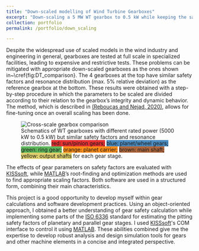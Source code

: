 ```yaml
---
title: "Down-scaled modelling of Wind Turbine Gearboxes"
excerpt: "Down-scaling a 5 MW WT gearbox to 0.5 kW while keeping the same safety level and frequency distribution"
collection: portfolio
permalink: /portfolio/down_scaling

---
```


Despite the widespread use of scaled models in the wind industry and engineering in general, gearboxes are tested at full scale in specialized facilities, leading to expensive and restrictive tests. These problems can be mitigated with appropriate down-scaled gearboxes as the ones shown in~\cref{fig:DT_comparison}. The 4 gearboxes at the top have similar safety factors and resonance distribution (max. 5% relative deviation) as the reference gearbox at the bottom. These results were obtained with a step-by-step procedure in which the parameters to be scaled are divided according to their relation to the gearbox’s integrity and dynamic behavior. The method, which is described in [(Rebouças and Nejad, 2020)](/publications/A3), allows for fine-tuning once an overall scaling has been done.

<figure>
  <img src="{{site.url}}/images/projects/DT_comparison.png" alt="Cross-scale gearbox comparison"/>
  <figcaption>Schematics of WT gearboxes with different rated power (5000 kW to 0.5 kW) but similar safety factors and resonance distribution. 
  <span style="background-color:rgb(230, 049, 051)">red: sun/pinion gears;</span> 
  <span style="background-color:rgb(075, 139, 191)">blue: planet/wheel gears;</span> 
  <span style="background-color:rgb(095, 183, 092)">green: ring gear;</span> 
  <span style="background-color:rgb(255, 140, 026)">orange: planet carrier;</span> 
  <span style="background-color:rgb(175, 103, 061)">brown: main shaft;</span> 
  <span style="background-color:rgb(221, 207, 110)">yellow: output shafts</span> for each gear stage.</figcaption>
</figure>

The effects of gear parameters on safety factors are evaluated with [KISSsoft](https://www.kisssoft.com/en), while [MATLAB](https://mathworks.com/products/matlab.html)’s root-finding and optimization methods are used to find appropriate scaling factors. Both software are used in a structured form, combining their main characteristics.

This project is a good opportunity to develop myself within gear calculations and software development practices. Using an object-oriented approach, I obtained a better understanding of gear safety calculation while implementing some parts of the [ISO 6336](https://www.iso.org/standard/63819.html) standard for estimating the pitting safety factors of planetary and parallel gear stages. I used [KISSsoft](https://www.kisssoft.com/en)'s COM interface to control it using [MATLAB](https://mathworks.com/products/matlab.html). These abilities combined give me the expertise to develop robust analysis and design simulation tools for gears and other machine elements in a concise and integrated perspective.
